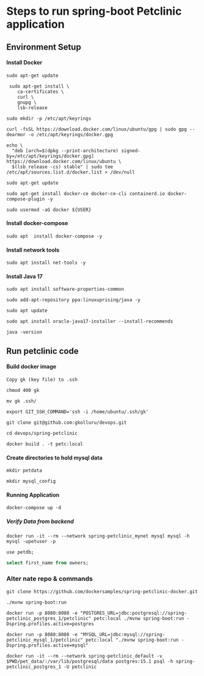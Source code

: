 # Steps to run spring-boot Petclinic application
## Environment Setup
#### Install Docker
```
sudo apt-get update
```
```
 sudo apt-get install \
    ca-certificates \
    curl \
    gnupg \
    lsb-release
```
```
sudo mkdir -p /etc/apt/keyrings
```
```
curl -fsSL https://download.docker.com/linux/ubuntu/gpg | sudo gpg --dearmor -o /etc/apt/keyrings/docker.gpg
```
```
echo \
  "deb [arch=$(dpkg --print-architecture) signed-by=/etc/apt/keyrings/docker.gpg] https://download.docker.com/linux/ubuntu \
  $(lsb_release -cs) stable" | sudo tee /etc/apt/sources.list.d/docker.list > /dev/null
```
```
sudo apt-get update
```
```
sudo apt-get install docker-ce docker-ce-cli containerd.io docker-compose-plugin -y
```
```
sudo usermod -aG docker ${USER}
```
#### Install docker-compose
```
sudo apt  install docker-compose -y
```
#### Install network tools
```
sudo apt install net-tools -y
```
#### Install Java 17
```
sudo apt install software-properties-common
```
```
sudo add-apt-repository ppa:linuxuprising/java -y
```
```
sudo apt update
```
```
sudo apt install oracle-java17-installer --install-recommends
```
```
java -version
```

## Run petclinic code

#### Build docker image
```
Copy gk (key file) to .ssh
```
```
chmod 400 gk
```
```
mv gk .ssh/
```
```
export GIT_SSH_COMMAND='ssh -i /home/ubuntu/.ssh/gk'
```
```
git clone git@github.com:gkolluru/devops.git
```
```
cd devops/spring-petclinic
```
```
docker build . -t petc:local
```
#### Create directories to hold mysql data
```
mkdir petdata
```
```
mkdir mysql_config
```

#### Running Application
```
docker-compose up -d
```
##### Verify Data from backend
```
docker run -it --rm --network spring-petclinic_mynet mysql mysql -h mysql -upetuser -p
```
```
use petdb;
```
```sql
select first_name from owners;
```

### Alter nate repo & commands
```
git clone https://github.com/dockersamples/spring-petclinic-docker.git
```
```
./mvnw spring-boot:run
```
```
docker run -p 8080:8080 -e "POSTGRES_URL=jdbc:postgresql://spring-petclinic_postgres_1/petclinic" petc:local ./mvnw spring-boot:run -Dspring.profiles.active=postgres
```
```
docker run -p 8080:8080 -e "MYSQL_URL=jdbc:mysql://spring-petclinic_mysql_1/petclinic" petc:local "./mvnw spring-boot:run -Dspring.profiles.active=mysql"
```
```
docker run -it --rm --network spring-petclinic_default -v $PWD/pet_data/:/var/lib/postgresql/data postgres:15.1 psql -h spring-petclinic_postgres_1 -U petclinic
```
